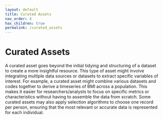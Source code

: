 ```yaml
---
layout: default
title: Curated Assets
nav_order: 4
has_children: true
permalink: /curated_assets
---
```


# Curated Assets

A curated asset goes beyond the initial tidying and structuring of a dataset to create a more insightful resource. This type of asset might involve integrating multiple data sources or datasets to extract specific variables of interest. For example, a curated asset might combine various datasets and codes together to derive a timeseries of BMI across a population. This makes it easier for researchers/analysts to focus on specific metrics or characteristics without having to assemble the data from scratch. Some curated assets may also apply selection algorithms to choose one record per person, ensuring that the most relevant or accurate data is represented for each individual.

